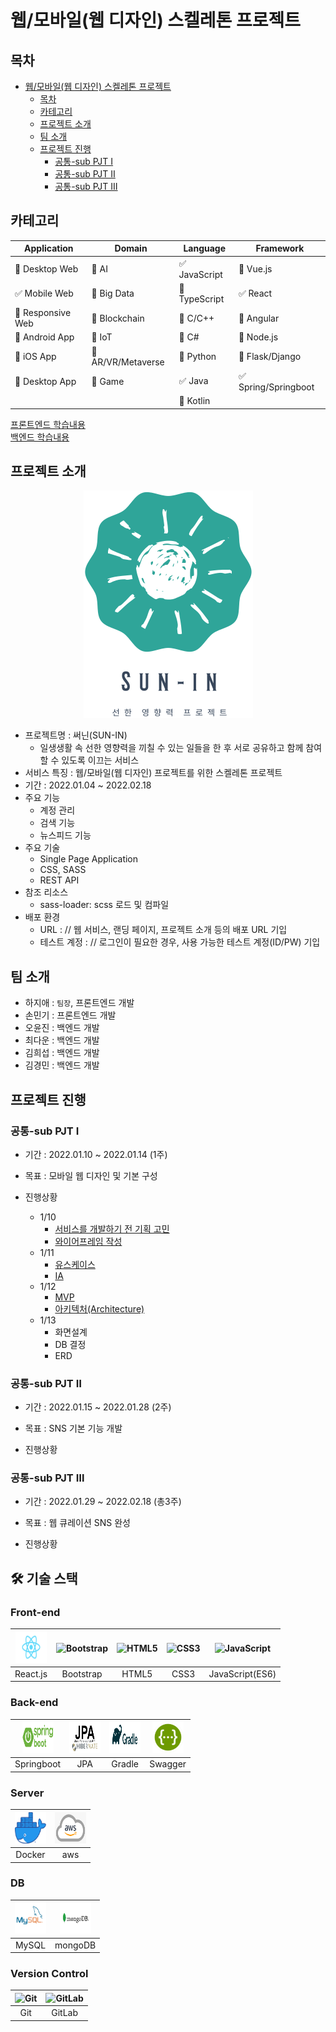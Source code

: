 # 웹/모바일(웹 디자인) 스켈레톤 프로젝트

## 목차

- [웹/모바일(웹 디자인) 스켈레톤 프로젝트](#웹모바일웹-디자인-스켈레톤-프로젝트)
  - [목차](#목차)
  - [카테고리](#카테고리)
  - [프로젝트 소개](#프로젝트-소개)
  - [팀 소개](#팀-소개)
  - [프로젝트 진행](#프로젝트-진행)
    - [공통-sub PJT Ⅰ](#공통-sub-pjt-ⅰ)
    - [공통-sub PJT Ⅱ](#공통-sub-pjt-ⅱ)
    - [공통-sub PJT Ⅲ](#공통-sub-pjt-ⅲ)

<!-- 필수 항목 -->

## 카테고리

| Application                          | Domain                                | Language                         | Framework                            |
| ------------------------------------ | ------------------------------------- | -------------------------------- | ------------------------------------ |
| :black_square_button: Desktop Web    | :black_square_button: AI              | :white_check_mark: JavaScript    | :black_square_button: Vue.js         |
| :white_check_mark: Mobile Web        | :black_square_button: Big Data        | :black_square_button: TypeScript | :white_check_mark: React             |
| :black_square_button: Responsive Web | :black_square_button: Blockchain      | :black_square_button: C/C++      | :black_square_button: Angular        |
| :black_square_button: Android App    | :black_square_button: IoT             | :black_square_button: C#         | :black_square_button: Node.js        |
| :black_square_button: iOS App        | :black_square_button: AR/VR/Metaverse | :black_square_button: Python     | :black_square_button: Flask/Django   |
| :black_square_button: Desktop App    | :black_square_button: Game            | :white_check_mark: Java          | :white_check_mark: Spring/Springboot |
|                                      |                                       | :black_square_button: Kotlin     |                                      |

[프론트엔드 학습내용](/문서/FRONTEND.md)  
[백엔드 학습내용](/문서/BACKEND.md)

<!-- 필수 항목 -->

## 프로젝트 소개
<center>
<img src="md-images/logo2.png">
</center>

- 프로젝트명 : 써닌(SUN-IN)
  - 일생생활 속 선한 영향력을 끼칠 수 있는 일들을 한 후 서로 공유하고 함께 참여할 수 있도록 이끄는 서비스
- 서비스 특징 : 웹/모바일(웹 디자인) 프로젝트를 위한 스켈레톤 프로젝트
- 기간 : 2022.01.04 ~ 2022.02.18
- 주요 기능
  - 계정 관리
  - 검색 기능
  - 뉴스피드 기능
- 주요 기술
  - Single Page Application
  - CSS, SASS
  - REST API
- 참조 리소스
  - sass-loader: scss 로드 및 컴파일
- 배포 환경
  - URL : // 웹 서비스, 랜딩 페이지, 프로젝트 소개 등의 배포 URL 기입
  - 테스트 계정 : // 로그인이 필요한 경우, 사용 가능한 테스트 계정(ID/PW) 기입

<!-- 자유 양식 -->

## 팀 소개

- 하지애 : `팀장`, 프론트엔드 개발
- 손민기 : 프론트엔드 개발
- 오윤진 : 백엔드 개발
- 최다운 : 백엔드 개발
- 김희섭 : 백엔드 개발
- 김경민 : 백엔드 개발

<!-- 자유 양식 -->

## 프로젝트 진행

### 공통-sub PJT Ⅰ

- 기간 : 2022.01.10 ~ 2022.01.14 (1주)
- 목표 : 모바일 웹 디자인 및 기본 구성

- 진행상황
  - 1/10
    - [서비스를 개발하기 전 기획 고민](/문서/와이어프레임/README.md)
    - [와이어프레임 작성](/문서/와이어프레임/README.md)
  - 1/11
    - [유스케이스](/문서/유스케이스/README.md)
    - [IA](/문서/IA/README.md)
  - 1/12
    - [MVP](/문서/IA/README.md)
    - [아키텍처(Architecture)](/문서/아키텍처/readme.md)
  - 1/13
    - 화면설계
    - DB 결정
    - ERD

### 공통-sub PJT Ⅱ

- 기간 : 2022.01.15 ~ 2022.01.28 (2주)
- 목표 : SNS 기본 기능 개발

- 진행상황

### 공통-sub PJT Ⅲ

- 기간 : 2022.01.29 ~ 2022.02.18 (총3주)
- 목표 : 웹 큐레이션 SNS 완성

- 진행상황

## 🛠 기술 스택

### **Front-end**

| <img src="md-images/react.png" width="50" height="50"/> | <img src="https://profilinator.rishav.dev/skills-assets/bootstrap-plain.svg" alt="Bootstrap" width="50px" height="50px" /> |<img src="https://profilinator.rishav.dev/skills-assets/html5-original-wordmark.svg" alt="HTML5" width="50px" height="50px" /> | <img src="https://profilinator.rishav.dev/skills-assets/css3-original-wordmark.svg" alt="CSS3" width="50px" height="50px" /> | <img src="https://profilinator.rishav.dev/skills-assets/javascript-original.svg" alt="JavaScript" width="50px" height="50px" /> |
| :--------------------------------------------------------------------------------------------------------------------------------------------------------------------------------: | :-----------------------------------------------------------------------------------------------------------------------------------------: | :------------------------------------------------------------------------------------------------------------------------------: | :-------------------------------------------------------------------------------------------------------------: | :-------------------------------------------------------------------------------------------------------------------------: |
|                                                                                       React.js                                                                                       |                                                                Bootstrap                                                                 |                                                              HTML5                                                               |                                                     CSS3|                                                           JavaScript(ES6)                                                           |

### **Back-end**
| <img src="md-images/springboot.png" width="50" height="50"/> | <img src="md-images/jpa.png" width="50" height="50"/> | <img src="md-images/gradle.png" width="50" height="50"/> | <img src="md-images/swagger.png" width="50" height="50"/> |
| :--------------------------------------------------------------------------------------------------------------------------------------------------------------------------------: | :-----------------------------------------------------------------------------------------------------------------------------------------: | :------------------------------------------------------------------------------------------------------------------------------: | :-------------------------------------------------------------------------------------------------------------: |
|                                                                                       Springboot                                                                                       |                                                                 JPA                                                                 |                                                              Gradle                                                               |                                                      Swagger                                                      |

### **Server**
| <img src="md-images/docker.png" width="50" height="50"/> |<img src="md-images/aws.png" width="50" height="50"/> |
| :---------------------------------------------------------------------------------------------------------------: | :------------------------------------------------------------------------------------------------------------: |
|                                                        Docker                                                       |                                                     aws                                                     |

### **DB**
| <img src="md-images/mysql.png" width="50" height="50"/> |<img src="md-images/mongodb.png" width="50" height="50"/> |
| :---------------------------------------------------------------------------------------------------------------: | :------------------------------------------------------------------------------------------------------------: |
|                                                        MySQL                                                       |                                                     mongoDB                                                     |

### **Version Control**

| <img src="https://profilinator.rishav.dev/skills-assets/git-scm-icon.svg" alt="Git" width="50px" height="50px" /> | <img src="https://profilinator.rishav.dev/skills-assets/gitlab.svg" alt="GitLab" width="50px" height="50px" /> |
| :---------------------------------------------------------------------------------------------------------------: | :------------------------------------------------------------------------------------------------------------: |
|                                                        Git                                                        |                                                     GitLab           

